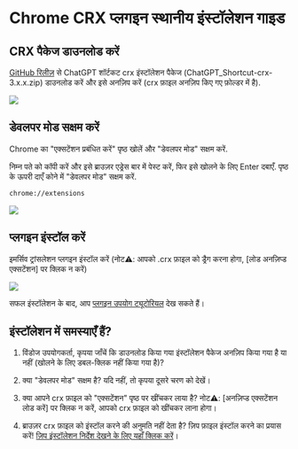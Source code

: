 # Chrome CRX प्लगइन स्थानीय इंस्टॉलेशन गाइड

## CRX पैकेज डाउनलोड करें

[GitHub रिलीज़](https://github.com/rockbenben/ChatGPT-Shortcut/releases/latest) से ChatGPT शॉर्टकट crx इंस्टॉलेशन पैकेज (ChatGPT_Shortcut-crx-3.x.x.zip) डाउनलोड करें और इसे अनज़िप करें (crx फ़ाइल अनज़िप किए गए फ़ोल्डर में है).

![](https://img.newzone.top/2024-08-12-21-47-10.png?imageMogr2/format/webp)

## डेवलपर मोड सक्षम करें

Chrome का "एक्सटेंशन प्रबंधित करें" पृष्ठ खोलें और "डेवलपर मोड" सक्षम करें.

निम्न पते को कॉपी करें और इसे ब्राउज़र एड्रेस बार में पेस्ट करें, फिर इसे खोलने के लिए Enter दबाएँ. पृष्ठ के ऊपरी दाएँ कोने में "डेवलपर मोड" सक्षम करें.

```txt
chrome://extensions
```

![](https://img.newzone.top/2024-08-12-22-05-52.png?imageMogr2/format/webp)

## प्लगइन इंस्टॉल करें

इमर्सिव ट्रांसलेशन प्लगइन इंस्टॉल करें (नोट⚠️: आपको .crx फ़ाइल को ड्रैग करना होगा, [लोड अनज़िप्ड एक्सटेंशन] पर क्लिक न करें)

![](https://img.newzone.top/2024-08-12-22-16-38.png?imageMogr2/format/webp)

सफल इंस्टॉलेशन के बाद, आप [प्लगइन उपयोग ट्यूटोरियल](./usage.md) देख सकते हैं।

## इंस्टॉलेशन में समस्याएँ हैं?

1. विंडोज उपयोगकर्ता, कृपया जाँचें कि डाउनलोड किया गया इंस्टॉलेशन पैकेज अनज़िप किया गया है या नहीं (खोलने के लिए डबल-क्लिक नहीं किया गया है)?

2. क्या "डेवलपर मोड" सक्षम है? यदि नहीं, तो कृपया दूसरे चरण को देखें।

3. क्या आपने crx फ़ाइल को "एक्सटेंशन" पृष्ठ पर खींचकर लाया है? नोट⚠️: [अनज़िप्ड एक्सटेंशन लोड करें] पर क्लिक न करें, आपको crx फ़ाइल को खींचकर लाना होगा।

4. ब्राउज़र crx फ़ाइल को इंस्टॉल करने की अनुमति नहीं देता है? ज़िप फ़ाइल इंस्टॉल करने का प्रयास करें! [ज़िप इंस्टॉलेशन निर्देश देखने के लिए यहाँ क्लिक करें](./manual-chrome-extension-zip.md)।
